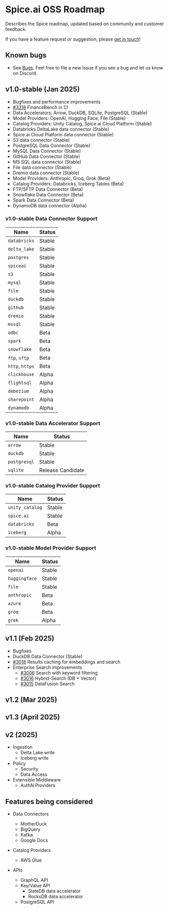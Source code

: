 # Spice.ai OSS Roadmap

Describes the Spice roadmap, updated based on community and customer feedback.

If you have a feature request or suggestion, please [get in touch](https://github.com/spiceai/spiceai#-connect-with-us)!

## Known bugs

- See [Bugs](https://github.com/spiceai/spiceai/labels/bug). Feel free to file a new Issue if you see a bug and let us know on Discord.

## v1.0-stable (Jan 2025)

- Bugfixes and performance improvements
- [#3318](https://github.com/spiceai/spiceai/issues/3318) FinanceBench in CI
- Data Accelerators: Arrow, DuckDB, SQLite, PostgreSQL (Stable)
- Model Providers: OpenAI, Hugging Face, File (Stable)
- Catalog Providers: Unity Catalog, Spice.ai Cloud Platform (Stable)
- Databricks DeltaLake data connector (Stable)
- Spice.ai Cloud Platform data connector (Stable)
- S3 data connector (Stable)
- PostgreSQL Data Connector (Stable)
- MySQL Data Connector (Stable)
- GitHub Data Connector (Stable)
- MS SQL data connector (Stable)
- File data connector (Stable)
- Dremio data connector (Stable)
- Model Providers: Anthropic, Groq, Grok (Beta)
- Catalog Providers: Databricks, Iceberg Tables (Beta)
- FTP/SFTP Data Connector (Beta)
- Snowflake Data Connector (Beta)
- Spark Data Connector (Beta)
- DynamoDB data connector (Alpha)

### v1.0-stable Data Connector Support

| Name            | Status |
| --------------- | ------ |
| `databricks`    | Stable |
| `delta_lake`    | Stable |
| `postgres`      | Stable |
| `spiceai`       | Stable |
| `s3`            | Stable |
| `mysql`         | Stable |
| `file`          | Stable |
| `duckdb`        | Stable |
| `github`        | Stable |
| `dremio`        | Stable |
| `mssql`         | Stable |
| `odbc`          | Beta   |
| `spark`         | Beta   |
| `snowflake`     | Beta   |
| `ftp`, `sftp`   | Beta   |
| `http`, `https` | Beta   |
| `clickhouse`    | Alpha  |
| `flightsql`     | Alpha  |
| `debezium`      | Alpha  |
| `sharepoint`    | Alpha  |
| `dynamodb`      | Alpha  |

### v1.0-stable Data Accelerator Support

| Name         | Status            |
| ------------ | ----------------- |
| `arrow`      | Stable            |
| `duckdb`     | Stable            |
| `postgresql` | Stable            |
| `sqlite`     | Release Candidate |

### v1.0-stable Catalog Provider Support

| Name            | Status |
| --------------- | ------ |
| `unity_catalog` | Stable |
| `spice.ai`      | Stable |
| `databricks`    | Beta   |
| `iceberg`       | Alpha  |

### v1.0-stable Model Provider Support

| Name          | Status |
| ------------- | ------ |
| `openai`      | Stable |
| `huggingface` | Stable |
| `file`        | Stable |
| `anthropic`   | Beta   |
| `azure`       | Beta   |
| `groq`        | Beta   |
| `grok`        | Alpha  |

## v1.1 (Feb 2025)

- Bugfixes
- DuckDB Data Connector (Stable)
- [#3018](https://github.com/spiceai/spiceai/issues/3018) Results caching for embeddings and search
- Enterprise Search improvements
  - [#3006](https://github.com/spiceai/spiceai/issues/3006) Search with keyword filtering
  - [#3016](https://github.com/spiceai/spiceai/issues/3016) Hybrid-Search (DB + Vector)
  - [#3015](https://github.com/spiceai/spiceai/issues/3015) DataFusion Search

## v1.2 (Mar 2025)

## v1.3 (April 2025)

## v2 (2025)

- Ingestion
  - Delta Lake write
  - Iceberg write
- Policy
  - Security
  - Data Access
- Extensible Middleware
  - AuthN Providers

## Features being considered

- Data Connectors
  - MotherDuck
  - BigQuery
  - Kafka
  - Google Docs
- Catalog Providers

  - AWS Glue

- APIs
  - GraphQL API
  - Key/Value API
    - SlateDB data accelerator
    - RocksDB data accelerator
  - PostgreSQL API
